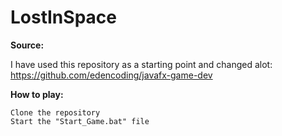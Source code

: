 # LostInSpace



**Source:**

I have used this repository as a starting point and changed alot: https://github.com/edencoding/javafx-game-dev

**How to play:**

    Clone the repository
    Start the "Start_Game.bat" file
